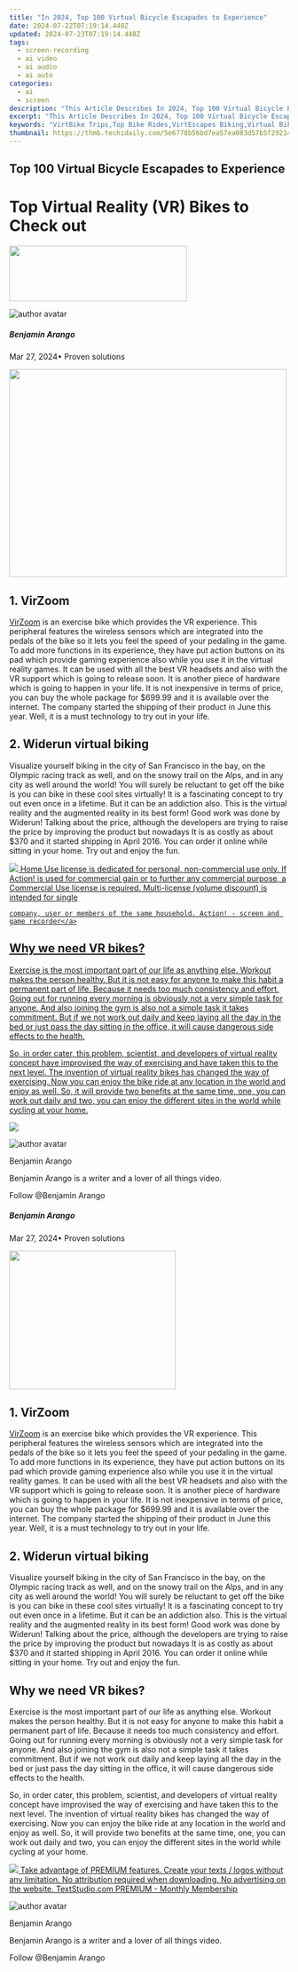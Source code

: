 ```yaml
---
title: "In 2024, Top 100 Virtual Bicycle Escapades to Experience"
date: 2024-07-22T07:19:14.448Z
updated: 2024-07-23T07:19:14.448Z
tags: 
  - screen-recording
  - ai video
  - ai audio
  - ai auto
categories: 
  - ai
  - screen
description: "This Article Describes In 2024, Top 100 Virtual Bicycle Escapades to Experience"
excerpt: "This Article Describes In 2024, Top 100 Virtual Bicycle Escapades to Experience"
keywords: "VirtBike Trips,Top Bike Rides,VirtEscapes Biking,Virtual Bike Adventures,Bikes to Explore Virtually,Top Virtual Cycling Races,Best Online Cycling Tours"
thumbnail: https://thmb.techidaily.com/5e6778b56bd7ea57ea083d57b5f2921418b00d25e671abbc75a29215718a300d.jpg
---
```


## Top 100 Virtual Bicycle Escapades to Experience

# Top Virtual Reality (VR) Bikes to Check out

<!-- affiliate ads begin -->
<a href="https://proteahair.pxf.io/c/5597632/1983634/23621" target="_top" id="1983634"><img src="//a.impactradius-go.com/display-ad/23621-1983634" border="0" alt="" width="320" height="100"/></a><img height="0" width="0" src="https://imp.pxf.io/i/5597632/1983634/23621" style="position:absolute;visibility:hidden;" border="0" />
<!-- affiliate ads end -->
![author avatar](https://images.wondershare.com/filmora/article-images/benjamin-arango-author.jpg)

##### Benjamin Arango

 Mar 27, 2024• Proven solutions

<!-- affiliate ads begin -->
<a href="https://electronicx.pxf.io/c/5597632/1872456/14483" target="_top" id="1872456"><img src="//a.impactradius-go.com/display-ad/14483-1872456" border="0" alt="" width="500" height="375"/></a><img height="0" width="0" src="https://imp.pxf.io/i/5597632/1872456/14483" style="position:absolute;visibility:hidden;" border="0" />
<!-- affiliate ads end -->
## 1\. VirZoom

[VirZoom](https://virzoom.com/) is an exercise bike which provides the VR experience. This peripheral features the wireless sensors which are integrated into the pedals of the bike so it lets you feel the speed of your pedaling in the game. To add more functions in its experience, they have put action buttons on its pad which provide gaming experience also while you use it in the virtual reality games. It can be used with all the best VR headsets and also with the VR support which is going to release soon. It is another piece of hardware which is going to happen in your life. It is not inexpensive in terms of price, you can buy the whole package for $699.99 and it is available over the internet. The company started the shipping of their product in June this year. Well, it is a must technology to try out in your life.

## 2\. Widerun virtual biking

Visualize yourself biking in the city of San Francisco in the bay, on the Olympic racing track as well, and on the snowy trail on the Alps, and in any city as well around the world! You will surely be reluctant to get off the bike is you can bike in these cool sites virtually! It is a fascinating concept to try out even once in a lifetime. But it can be an addiction also. This is the virtual reality and the augmented reality in its best form! Good work was done by Widerun! Talking about the price, although the developers are trying to raise the price by improving the product but nowadays It is as costly as about $370 and it started shipping in April 2016\. You can order it online while sitting in your home. Try out and enjoy the fun.

<!-- affiliate ads begin -->
<a href="https://checkout.mirillis.com/order/checkout.php?PRODS=4704640&QTY=1&AFFILIATE=108875&CART=1"> <img src="https://secure.avangate.com/images/merchant/547a5a56d43f6d40f9a6a2f76501d013/products/1_mirillis_action_boxshot_store_1x.jpg" border="0">
	Home Use license is dedicated for personal, non-commercial use only. 
	If Action! is used for commercial gain or to further any commercial purpose, 
	a Commercial Use license is required. Multi-license (volume discount) is intended for single 
 
	company, user or members of the same household. Action! - screen and game recorder</a>
<!-- affiliate ads end -->
## Why we need VR bikes?

Exercise is the most important part of our life as anything else. Workout makes the person healthy. But it is not easy for anyone to make this habit a permanent part of life. Because it needs too much consistency and effort. Going out for running every morning is obviously not a very simple task for anyone. And also joining the gym is also not a simple task it takes commitment. But if we not work out daily and keep laying all the day in the bed or just pass the day sitting in the office, it will cause dangerous side effects to the health.

So, in order cater, this problem, scientist, and developers of virtual reality concept have improvised the way of exercising and have taken this to the next level. The invention of virtual reality bikes has changed the way of exercising. Now you can enjoy the bike ride at any location in the world and enjoy as well. So, it will provide two benefits at the same time, one, you can work out daily and two, you can enjoy the different sites in the world while cycling at your home.

<!-- affiliate ads begin -->
<a href="https://secure.2checkout.com/order/checkout.php?PRODS=37100474&QTY=1&AFFILIATE=108875&CART=1"><img src="https://awario.com/images/pages/index/img-platform-ui-1280@1x.avif" border="0"></a>
<!-- affiliate ads end -->
![author avatar](https://images.wondershare.com/filmora/article-images/benjamin-arango-author.jpg)

Benjamin Arango

Benjamin Arango is a writer and a lover of all things video.

Follow @Benjamin Arango

##### Benjamin Arango

 Mar 27, 2024• Proven solutions

<!-- affiliate ads begin -->
<a href="https://caperobbin.sjv.io/c/5597632/2006123/18460" target="_top" id="2006123"><img src="//a.impactradius-go.com/display-ad/18460-2006123" border="0" alt="" width="300" height="250"/></a><img height="0" width="0" src="https://imp.pxf.io/i/5597632/2006123/18460" style="position:absolute;visibility:hidden;" border="0" />
<!-- affiliate ads end -->
## 1\. VirZoom

[VirZoom](https://virzoom.com/) is an exercise bike which provides the VR experience. This peripheral features the wireless sensors which are integrated into the pedals of the bike so it lets you feel the speed of your pedaling in the game. To add more functions in its experience, they have put action buttons on its pad which provide gaming experience also while you use it in the virtual reality games. It can be used with all the best VR headsets and also with the VR support which is going to release soon. It is another piece of hardware which is going to happen in your life. It is not inexpensive in terms of price, you can buy the whole package for $699.99 and it is available over the internet. The company started the shipping of their product in June this year. Well, it is a must technology to try out in your life.

## 2\. Widerun virtual biking

Visualize yourself biking in the city of San Francisco in the bay, on the Olympic racing track as well, and on the snowy trail on the Alps, and in any city as well around the world! You will surely be reluctant to get off the bike is you can bike in these cool sites virtually! It is a fascinating concept to try out even once in a lifetime. But it can be an addiction also. This is the virtual reality and the augmented reality in its best form! Good work was done by Widerun! Talking about the price, although the developers are trying to raise the price by improving the product but nowadays It is as costly as about $370 and it started shipping in April 2016\. You can order it online while sitting in your home. Try out and enjoy the fun.

## Why we need VR bikes?

Exercise is the most important part of our life as anything else. Workout makes the person healthy. But it is not easy for anyone to make this habit a permanent part of life. Because it needs too much consistency and effort. Going out for running every morning is obviously not a very simple task for anyone. And also joining the gym is also not a simple task it takes commitment. But if we not work out daily and keep laying all the day in the bed or just pass the day sitting in the office, it will cause dangerous side effects to the health.

So, in order cater, this problem, scientist, and developers of virtual reality concept have improvised the way of exercising and have taken this to the next level. The invention of virtual reality bikes has changed the way of exercising. Now you can enjoy the bike ride at any location in the world and enjoy as well. So, it will provide two benefits at the same time, one, you can work out daily and two, you can enjoy the different sites in the world while cycling at your home.

<!-- affiliate ads begin -->
<a href="https://secure.textstudio.com/order/checkout.php?PRODS=35633281&QTY=1&AFFILIATE=108875&CART=1"> <img src="https://secure.avangate.com/images/merchant/d6eb8222c9718486bdabce8b897380f7/products/2_premium-icon.png" border="0"> Take advantage of PREMIUM features. 
Create your texts / logos without any limitation. 
No attribution required when downloading. 
No advertising on the website. 
 TextStudio.com  PREMIUM - Monthly Membership</a>
<!-- affiliate ads end -->
![author avatar](https://images.wondershare.com/filmora/article-images/benjamin-arango-author.jpg)

Benjamin Arango

Benjamin Arango is a writer and a lover of all things video.

Follow @Benjamin Arango


<ins class="adsbygoogle"
     style="display:block"
     data-ad-format="autorelaxed"
     data-ad-client="ca-pub-7571918770474297"
     data-ad-slot="1223367746"></ins>

<ins class="adsbygoogle"
     style="display:block"
     data-ad-format="autorelaxed"
     data-ad-client="ca-pub-7571918770474297"
     data-ad-slot="1223367746"></ins>



<ins class="adsbygoogle"
     style="display:block"
     data-ad-client="ca-pub-7571918770474297"
     data-ad-slot="8358498916"
     data-ad-format="auto"
     data-full-width-responsive="true"></ins>





